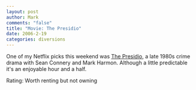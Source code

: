 ```yaml
--- 
layout: post
author: Mark
comments: "false"
title: "Movie: The Presidio"
date: 2006-2-19
categories: diversions
---
```

One of my Netflix picks this weekend was <a href="http://imdb.com/title/tt0095897/" title="The Presidio">The Presidio</a>, a late 1980s crime drama with Sean Connery and Mark Harmon. Although a little predictable it's an enjoyable hour and a half.

Rating: Worth renting but not owning
